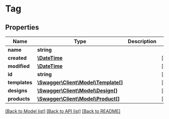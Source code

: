 # Tag

## Properties
Name | Type | Description | Notes
------------ | ------------- | ------------- | -------------
**name** | **string** |  | 
**created** | [**\DateTime**](\DateTime.md) |  | [optional] 
**modified** | [**\DateTime**](\DateTime.md) |  | [optional] 
**id** | **string** |  | [optional] 
**templates** | [**\Swagger\Client\Model\Template[]**](Template.md) |  | [optional] 
**designs** | [**\Swagger\Client\Model\Design[]**](Design.md) |  | [optional] 
**products** | [**\Swagger\Client\Model\Product[]**](Product.md) |  | [optional] 

[[Back to Model list]](../README.md#documentation-for-models) [[Back to API list]](../README.md#documentation-for-api-endpoints) [[Back to README]](../README.md)


